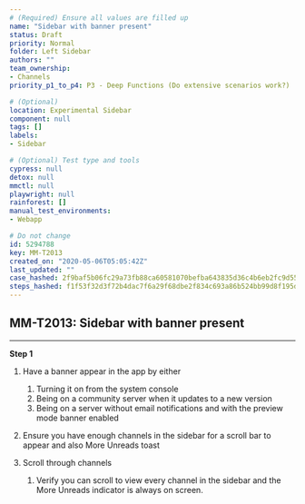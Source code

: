 ```yaml
---
# (Required) Ensure all values are filled up
name: "Sidebar with banner present"
status: Draft
priority: Normal
folder: Left Sidebar
authors: ""
team_ownership: 
- Channels
priority_p1_to_p4: P3 - Deep Functions (Do extensive scenarios work?)

# (Optional)
location: Experimental Sidebar
component: null
tags: []
labels: 
- Sidebar

# (Optional) Test type and tools
cypress: null
detox: null
mmctl: null
playwright: null
rainforest: []
manual_test_environments: 
- Webapp

# Do not change
id: 5294788
key: MM-T2013
created_on: "2020-05-06T05:05:42Z"
last_updated: ""
case_hashed: 2f9baf5b06fc29a73fb88ca60581070befba643835d36c4b6eb2fc9d5520894f291696483fb66cc36a5f37141bb045fe
steps_hashed: f1f53f32d3f72b4dac7f6a29f68dbe2f834c693a86b524bb99d8f195d1612560f85ba4e1bd01bb66e0ab6682bbc3f5fe
---
```


<!-- (Auto-generated) Based on frontmatter's "key" and "name" -->

## MM-T2013: Sidebar with banner present

---

**Step 1**

1. Have a banner appear in the app by either

   1. Turning it on from the system console
   2. Being on a community server when it updates to a new version
   3. Being on a server without email notifications and with the preview mode banner enabled

2. Ensure you have enough channels in the sidebar for a scroll bar to appear and also More Unreads toast

3. Scroll through channels

   1. Verify you can scroll to view every channel in the sidebar and the More Unreads indicator is always on screen.
